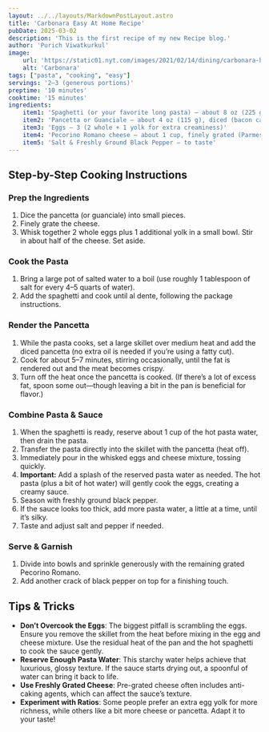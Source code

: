 ```yaml
---
layout: ../../layouts/MarkdownPostLayout.astro
title: 'Carbonara Easy At Home Recipe'
pubDate: 2025-03-02
description: 'This is the first recipe of my new Recipe blog.'
author: 'Purich Viwatkurkul'
image:
    url: 'https://static01.nyt.com/images/2021/02/14/dining/carbonara-horizontal/carbonara-horizontal-threeByTwoMediumAt2X-v2.jpg?quality=75&auto=webp'
    alt: 'Carbonara'
tags: ["pasta", "cooking", "easy"]
servings: '2–3 (generous portions)'
preptime: '10 minutes'
cooktime: '15 minutes'
ingredients:
    item1: 'Spaghetti (or your favorite long pasta) – about 8 oz (225 g)'
    item2: 'Pancetta or Guanciale – about 4 oz (115 g), diced (bacon can be substituted)'
    item3: 'Eggs – 3 (2 whole + 1 yolk for extra creaminess)'
    item4: 'Pecorino Romano cheese – about 1 cup, finely grated (Parmesan can be used if you prefer or for half the amount)'
    item5: 'Salt & Freshly Ground Black Pepper – to taste'
---
```


## Step-by-Step Cooking Instructions

### Prep the Ingredients
1. Dice the pancetta (or guanciale) into small pieces.  
2. Finely grate the cheese.  
3. Whisk together 2 whole eggs plus 1 additional yolk in a small bowl. Stir in about half of the cheese. Set aside.

### Cook the Pasta
1. Bring a large pot of salted water to a boil (use roughly 1 tablespoon of salt for every 4–5 quarts of water).  
2. Add the spaghetti and cook until al dente, following the package instructions.

### Render the Pancetta
1. While the pasta cooks, set a large skillet over medium heat and add the diced pancetta (no extra oil is needed if you’re using a fatty cut).  
2. Cook for about 5–7 minutes, stirring occasionally, until the fat is rendered out and the meat becomes crispy.  
3. Turn off the heat once the pancetta is cooked. (If there’s a lot of excess fat, spoon some out—though leaving a bit in the pan is beneficial for flavor.)

### Combine Pasta & Sauce
1. When the spaghetti is ready, reserve about 1 cup of the hot pasta water, then drain the pasta.  
2. Transfer the pasta directly into the skillet with the pancetta (heat off).  
3. Immediately pour in the whisked eggs and cheese mixture, tossing quickly.  
4. **Important:** Add a splash of the reserved pasta water as needed. The hot pasta (plus a bit of hot water) will gently cook the eggs, creating a creamy sauce.  
5. Season with freshly ground black pepper.  
6. If the sauce looks too thick, add more pasta water, a little at a time, until it’s silky.  
7. Taste and adjust salt and pepper if needed.

### Serve & Garnish
1. Divide into bowls and sprinkle generously with the remaining grated Pecorino Romano.  
2. Add another crack of black pepper on top for a finishing touch.

## Tips & Tricks
- **Don’t Overcook the Eggs**: The biggest pitfall is scrambling the eggs. Ensure you remove the skillet from the heat before mixing in the egg and cheese mixture. Use the residual heat of the pan and the hot spaghetti to cook the sauce gently.  
- **Reserve Enough Pasta Water**: This starchy water helps achieve that luxurious, glossy texture. If the sauce starts drying out, a spoonful of water can bring it back to life.  
- **Use Freshly Grated Cheese**: Pre-grated cheese often includes anti-caking agents, which can affect the sauce’s texture.  
- **Experiment with Ratios**: Some people prefer an extra egg yolk for more richness, while others like a bit more cheese or pancetta. Adapt it to your taste!
